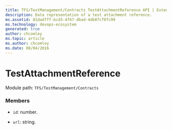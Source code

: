 ```yaml
---
title: TFS/TestManagement/Contracts TestAttachmentReference API | Extensions for Azure DevOps Services
description: Data representation of a test attachment reference.
ms.assetid: 81dadfff-bcd3-4f67-dbad-4db07cf0fc99
ms.technology: devops-ecosystem
generated: true
author: chcomley
ms.topic: article
ms.author: chcomley
ms.date: 08/04/2016
---
```


# TestAttachmentReference

Module path: `TFS/TestManagement/Contracts`

### Members

- `id`: number.

- `url`: string.
